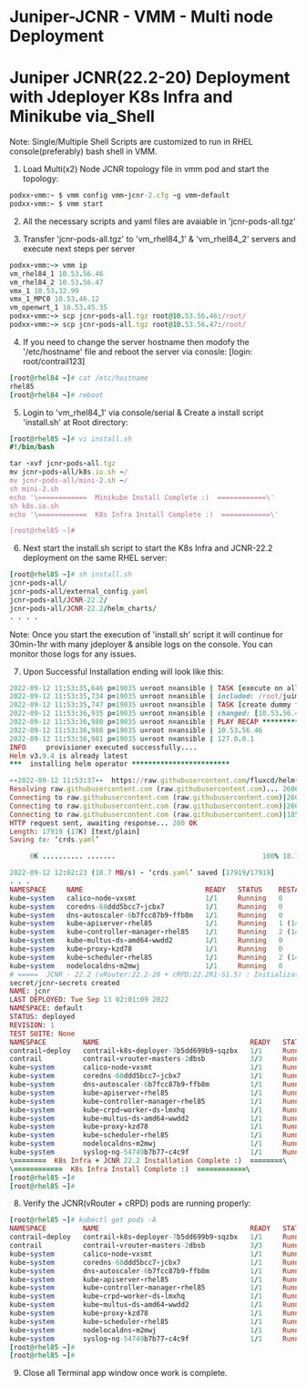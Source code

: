 # Juniper-JCNR - VMM - Multi node Deployment

# Juniper JCNR(22.2-20) Deployment with Jdeployer K8s Infra and Minikube via_Shell

Note: Single/Multiple Shell Scripts are customized to run in RHEL console(preferably) bash shell in VMM. 

1. Load Multi(x2) Node JCNR topology file in vmm pod and start the topology:
  
  ```ruby
  podxx-vmm:~ $ vmm config vmm-jcnr-2.cfg -g vmm-default
  podxx-vmm:~ $ vmm start
  ```
  
2. All the necessary scripts and yaml files are avaiable in 'jcnr-pods-all.tgz' 

3. Transfer 'jcnr-pods-all.tgz' to 'vm_rhel84_1' & 'vm_rhel84_2' servers and execute next steps per server 

  ```ruby
  podxx-vmm:~> vmm ip
  vm_rhel84_1 10.53.56.46
  vm_rhel84_2 10.53.56.47
  vmx_1 10.53.32.99
  vmx_1_MPC0 10.53.46.12
  vm_openwrt_1 10.53.45.35
  podxx-vmm:~> scp jcnr-pods-all.tgz root@10.53.56.46:/root/
  podxx-vmm:~> scp jcnr-pods-all.tgz root@10.53.56.47:/root/
  ```

4. If you need to change the server hostname then modofy the '/etc/hostname' file and reboot the server via conosle:
  [login: root/contrail123]

  ```ruby
  [root@rhel84 ~]# cat /etc/hostname
  rhel85
  [root@rhel84 ~]# reboot
  ```

5. Login to 'vm_rhel84_1' via console/serial & Create a install script 'install.sh' at Root directory:

  ```ruby
  [root@rhel85 ~]# vi install.sh
  #!/bin/bash

  tar -xvf jcnr-pods-all.tgz
  mv jcnr-pods-all/k8s.io.sh ~/
  mv jcnr-pods-all/mini-2.sh ~/
  sh mini-2.sh
  echo '\============  Minikube Install Complete :)  ============\'
  sh k8s.io.sh
  echo '\============  K8s Infra Install Complete :)  ============\'
  
  [root@rhel85 ~]#
  ```

6. Next start the install.sh script to start the K8s Infra and JCNR-22.2 deployment on the same RHEL server:

  ```ruby
  [root@rhel85 ~]# sh install.sh
  jcnr-pods-all/
  jcnr-pods-all/external_config.yaml
  jcnr-pods-all/JCNR-22.2/
  jcnr-pods-all/JCNR-22.2/helm_charts/
  . . . .
  ```
  Note: Once you start the execution of 'install.sh' script it will continue for 30min-1hr with many jdeployer & ansible logs on the console. You can monitor those logs for any issues.
  
7. Upon Successful Installation ending will look like this:
  
  ```ruby
  2022-09-12 11:53:35,646 p=19035 u=root n=ansible | TASK [execute on all remote hosts] *********************************************
  2022-09-12 11:53:35,734 p=19035 u=root n=ansible | included: /root/juimp/jdeployer/config_manager/ansible/jdeployer/roles/remote_execution5
  2022-09-12 11:53:35,747 p=19035 u=root n=ansible | TASK [create dummy file] *******************************************************
  2022-09-12 11:53:36,935 p=19035 u=root n=ansible | changed: [10.53.56.46]
  2022-09-12 11:53:36,980 p=19035 u=root n=ansible | PLAY RECAP *********************************************************************
  2022-09-12 11:53:36,980 p=19035 u=root n=ansible | 10.53.56.46                : ok=26   changed=9    unreachable=0    failed=0    skipped=
  2022-09-12 11:53:36,981 p=19035 u=root n=ansible | 127.0.0.1                  : ok=16   changed=8    unreachable=0    failed=0    skipped=
  INFO     provisioner executed successfully....
  Helm v3.9.4 is already latest
  ***  installing helm operator ************************

  --2022-09-12 11:53:37--  https://raw.githubusercontent.com/fluxcd/helm-operator/1.2.0/deploy/crds.yaml
  Resolving raw.githubusercontent.com (raw.githubusercontent.com)... 2606:50c0:8000::154, 2606:50c0:8001::154, 2606:50c0:8002::154, ...
  Connecting to raw.githubusercontent.com (raw.githubusercontent.com)|2606:50c0:8002::154|:443... failed: Connection timed out.
  Connecting to raw.githubusercontent.com (raw.githubusercontent.com)|2606:50c0:8003::154|:443...
  Connecting to raw.githubusercontent.com (raw.githubusercontent.com)|185.199.109.133|:443... connected.
  HTTP request sent, awaiting response... 200 OK
  Length: 17919 (17K) [text/plain]
  Saving to: ‘crds.yaml’

       0K .......... .......                                    100% 18.7M=0.001s

  2022-09-12 12:02:23 (18.7 MB/s) - ‘crds.yaml’ saved [17919/17919]
  . . .
  NAMESPACE     NAME                              READY   STATUS    RESTARTS      AGE
  kube-system   calico-node-vxsmt                 1/1     Running   0             16m
  kube-system   coredns-68ddd5bcc7-jcbx7          1/1     Running   0             15m
  kube-system   dns-autoscaler-6b7fcc87b9-ffb8m   1/1     Running   0             15m
  kube-system   kube-apiserver-rhel85             1/1     Running   1 (14m ago)   17m
  kube-system   kube-controller-manager-rhel85    1/1     Running   2 (14m ago)   17m
  kube-system   kube-multus-ds-amd64-wwdd2        1/1     Running   0             16m
  kube-system   kube-proxy-kzd78                  1/1     Running   0             16m
  kube-system   kube-scheduler-rhel85             1/1     Running   2 (14m ago)   17m
  kube-system   nodelocaldns-m2mwj                1/1     Running   0             15m
  # =====  JCNR - 22.2 (vRouter:22.2-20 + cRPD:22.2R1-S1.5) : Initialization Script  ===== #
  secret/jcnr-secrets created
  NAME: jcnr
  LAST DEPLOYED: Tue Sep 13 02:01:09 2022
  NAMESPACE: default
  STATUS: deployed
  REVISION: 1
  TEST SUITE: None
  NAMESPACE         NAME                                     READY   STATUS    RESTARTS      AGE
  contrail-deploy   contrail-k8s-deployer-7b5dd699b9-sqzbx   1/1     Running   0             2m
  contrail          contrail-vrouter-masters-2dbsb           3/3     Running   0             101s
  kube-system       calico-node-vxsmt                        1/1     Running   0             18m
  kube-system       coredns-68ddd5bcc7-jcbx7                 1/1     Running   0             17m
  kube-system       dns-autoscaler-6b7fcc87b9-ffb8m          1/1     Running   0             17m
  kube-system       kube-apiserver-rhel85                    1/1     Running   1 (16m ago)   19m
  kube-system       kube-controller-manager-rhel85           1/1     Running   2 (16m ago)   19m
  kube-system       kube-crpd-worker-ds-lmxhq                1/1     Running   0             2m
  kube-system       kube-multus-ds-amd64-wwdd2               1/1     Running   0             18m
  kube-system       kube-proxy-kzd78                         1/1     Running   0             18m
  kube-system       kube-scheduler-rhel85                    1/1     Running   2 (16m ago)   19m
  kube-system       nodelocaldns-m2mwj                       1/1     Running   0             17m
  kube-system       syslog-ng-54749b7b77-c4c9f               1/1     Running   0             2m
  \========  K8s Infra + JCNR 22.2 Installation Complete :)  ========\
  \============  K8s Infra Install Complete :)  ============\
  [root@rhel85 ~]#
  [root@rhel85 ~]#
  ```

8. Verify the JCNR(vRouter + cRPD) pods are running properly:

  ```ruby
  [root@rhel85 ~]# kubectl get pods -A
  NAMESPACE         NAME                                     READY   STATUS    RESTARTS        AGE
  contrail-deploy   contrail-k8s-deployer-7b5dd699b9-sqzbx   1/1     Running   0               16m
  contrail          contrail-vrouter-masters-2dbsb           3/3     Running   0               16m
  kube-system       calico-node-vxsmt                        1/1     Running   0               22m
  kube-system       coredns-68ddd5bcc7-jcbx7                 1/1     Running   0               21m
  kube-system       dns-autoscaler-6b7fcc87b9-ffb8m          1/1     Running   0               21m
  kube-system       kube-apiserver-rhel85                    1/1     Running   1 (21m ago)     25m
  kube-system       kube-controller-manager-rhel85           1/1     Running   2 (21m ago)     25m
  kube-system       kube-crpd-worker-ds-lmxhq                1/1     Running   0               16m
  kube-system       kube-multus-ds-amd64-wwdd2               1/1     Running   0               22m
  kube-system       kube-proxy-kzd78                         1/1     Running   0               22m
  kube-system       kube-scheduler-rhel85                    1/1     Running   2 (21m ago)     24m
  kube-system       nodelocaldns-m2mwj                       1/1     Running   0               21m
  kube-system       syslog-ng-54749b7b77-c4c9f               1/1     Running   0               16m
  [root@rhel85 ~]# 
  [root@rhel85 ~]#
  ```
  
9. Close all Terminal app window once work is complete.
